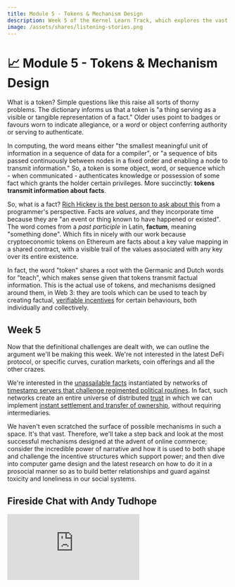 ```yaml
---
title: Module 5 - Tokens & Mechanism Design
description: Week 5 of the Kernel Learn Track, which explores the vast space of tokens and mechanism design enabled within a digital universe of distributed trust.
image: /assets/shares/listening-stories.png
---
```


# 📈 Module 5 - Tokens & Mechanism Design

What is a token? Simple questions like this raise all sorts of thorny problems. The dictionary informs us that a token is "a thing serving as a visible or tangible representation of a fact." Older uses point to badges or favours worn to indicate allegiance, or a _word_ or object conferring authority or serving to authenticate.

In computing, the word means either "the smallest meaningful unit of information in a sequence of data for a compiler", or "a sequence of bits passed continuously between nodes in a fixed order and enabling a node to transmit information." So, a token is some object, word, or sequence which - when communicated - authenticates knowledge or possession of some fact which grants the holder certain privileges. More succinctly: **tokens transmit information about facts**.

So, what is a fact? [Rich Hickey is the best person to ask about this](https://youtu.be/-6BsiVyC1kM?t=1207) from a programmer's perspective. Facts are _values_, and they incorporate time because they are "an event or thing known to have happened or existed". The word comes from a _past participle_ in Latin, **factum**, meaning "something done". Which fits in nicely with our work because cryptoeconomic tokens on Ethereum are facts about a key value mapping in a shared contract, with a visible trail of the values associated with any key over its entire existence.

In fact, the word "token" shares a root with the Germanic and Dutch words for "teach", which makes sense given that tokens transmit factual information. This is the actual use of tokens, and mechanisms designed around them, in Web 3: they are tools which can be used to teach by creating factual, [verifiable incentives](../module-3/lock-it-open/#the-path-forward) for certain behaviours, both individually and collectively.

## Week 5

Now that the definitional challenges are dealt with, we can outline the argument we'll be making this week. We're not interested in the latest DeFi protocol, or specific curves, curation markets, coin offerings and all the other crazes.

We're interested in the [unassailable facts](../module-1/promise-blockchains/#the-2010s-satoshis-vision) instantiated by networks of [timestamp servers that challenge regimented political routines](../module-4/the-garden/#shared-realities). In fact, such networks create an entire universe of distributed [trust](../module-0/trust/) in which we can implement [instant settlement and transfer of ownership](../module-0/money-language/#open-protocols-and-a-network-of-value), without requiring intermediaries.

We haven't even scratched the surface of possible mechanisms in such a space. It's that vast. Therefore, we'll take a step back and look at the most successful mechanisms designed at the advent of online commerce; consider the incredible power of narrative and how it is used to both shape and challenge the incentive structures which support power; and then dive into computer game design and the latest research on how to do it in a prosocial manner so as to build better relationships and guard against toxicity and loneliness in our social systems.

## Fireside Chat with Andy Tudhope

<iframe class="video-frame" src="https://www.youtube-nocookie.com/embed/JVDcfwWkP18?start=361" frameborder="0" allow="accelerometer; autoplay; encrypted-media; gyroscope; picture-in-picture" allowfullscreen></iframe>

